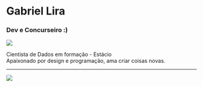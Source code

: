 

# Gabriel Lira
### Dev e Concurseiro :)

<img src="https://img.shields.io/static/v1?label=Overview&message=GabrielLira&color=023d9c&style=for-the-badge&logo=GitHub">

<p>
Cientista de Dados em formação - Estácio<br/>
Apaixonado por design e programação, ama criar coisas novas.
</p>
<hr>
<img align='left' src="https://github-readme-stats.vercel.app/api?username=gabrie1lira&show_icons=true&title_color=023d9c&text_color=fff&icon_color=023d9c&bg_color=000&cache_seconds=2300">
